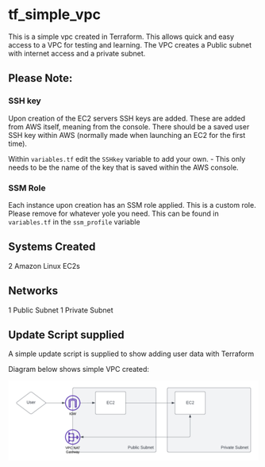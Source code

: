 # tf_simple_vpc
This is a simple vpc created in Terraform. This allows quick and easy access to a VPC for testing and learning. The VPC creates a Public subnet with internet access and a private subnet.

## Please Note: 
### SSH key
Upon creation of the EC2 servers SSH keys are added. These are added from AWS itself, meaning from the console. There should be a saved user SSH key within AWS (normally made when launching an EC2 for the first time).

Within `variables.tf` edit the `SSHkey` variable to add your own. - This only needs to be the name of the key that is saved within the AWS console.

### SSM Role
Each instance upon creation has an SSM role applied. This is a custom role. Please remove for whatever yole you need. This can be found in `variables.tf` in the `ssm_profile` variable


## Systems Created
2 Amazon Linux EC2s

## Networks
1 Public Subnet
1 Private Subnet

## Update Script supplied
A simple update script is supplied to show adding user data with Terraform



Diagram below shows simple VPC created:

![Network Diagram](https://github.com/Haydz/tf_simple_vpc/blob/main/network.png)
